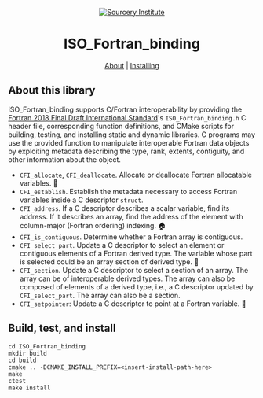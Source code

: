 <a name="top"> </a>

[This document is formatted with GitHub-Flavored Markdown.              ]:#
[For better viewing, including hyperlinks, read it online at            ]:#
[https://github.com/sourceryinstitute/OpenCoarrays/blob/master/README.md]:#
<div align="center">

[![Sourcery Institute][sourcery-institute logo]][Sourcery Institute]


ISO_Fortran_binding
===================

[About](#about-this-library) | [Installing](#build-test-and-install) 

</div>

About this library
------------------
ISO_Fortran_binding supports C/Fortran interoperability by providing the [Fortran 2018 Final Draft International Standard]'s `ISO_Fortran_binding.h` C header file, corresponding function definitions, and CMake scripts for building, testing, and installing static and dynamic libraries. C programs may use the provided function to manipulate interoperable Fortran data objects by exploiting metadata describing the type, rank, extents, contiguity, and other information about the object.  

* `CFI_allocate`, `CFI_deallocate`. Allocate or deallocate Fortran allocatable variables. 🐏 
* `CFI_establish`. Establish the metadata necessary to access Fortran variables inside a C descriptor `struct`.
* `CFI_address`. If a C descriptor describes a scalar variable, find its address. If it describes an array, find the address of the element with column-major (Fortran ordering) indexing. :house:
* `CFI_is_contiguous`. Determine whether a Fortran array is contiguous.
* `CFI_select_part`. Update a C descriptor to select an element or contiguous elements of a Fortran derived type. The variable whose part is selected could be an array section of derived type. 🚣‍ 
* `CFI_section`. Update a C descriptor to select a section of an array. The array can be of interoperable derived types. The array can also be composed of elements of a derived type, i.e., a C descriptor updated by `CFI_select_part`. The array can also be a section.
* `CFI_setpointer`: Update a C descriptor to point at a Fortran variable. 🏹 

[Fortran 2018 Final Draft International Standard]: http://isotc.iso.org/livelink/livelink?func=ll&objId=19442438&objAction=Open&viewType=1


Build, test, and install
------------------------ 
```
cd ISO_Fortran_binding 
mkdir build
cd build
cmake .. -DCMAKE_INSTALL_PREFIX=<insert-install-path-here>
make
ctest
make install
```

[sourcery-institute logo]: http://www.sourceryinstitute.org/uploads/4/9/9/6/49967347/sourcery-logo-rgb-hi-rez-1.png
[Sourcery Institute]: http://www.sourceryinstitute.org
